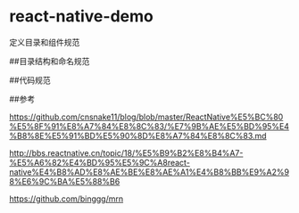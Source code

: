 # react-native-demo

定义目录和组件规范

##目录结构和命名规范

##代码规范

##参考

https://github.com/cnsnake11/blog/blob/master/ReactNative%E5%BC%80%E5%8F%91%E8%A7%84%E8%8C%83/%E7%9B%AE%E5%BD%95%E4%B8%8E%E5%91%BD%E5%90%8D%E8%A7%84%E8%8C%83.md

http://bbs.reactnative.cn/topic/18/%E5%B9%B2%E8%B4%A7-%E5%A6%82%E4%BD%95%E5%9C%A8react-native%E4%B8%AD%E8%AE%BE%E8%AE%A1%E4%B8%BB%E9%A2%98%E6%9C%BA%E5%88%B6

https://github.com/binggg/mrn
